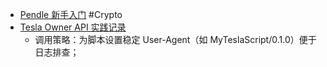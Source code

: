 - [Pendle 新手入门](https://pendle.notion.site/Pendle-1b2567a21d3780168a83dc0028731413) #Crypto
- [Tesla Owner API 实践记录](https://blog.dcjanus.com/posts/tesla-owner-api-guide/)
	- 调用策略：为脚本设置稳定 User-Agent（如 MyTeslaScript/0.1.0）便于日志排查；